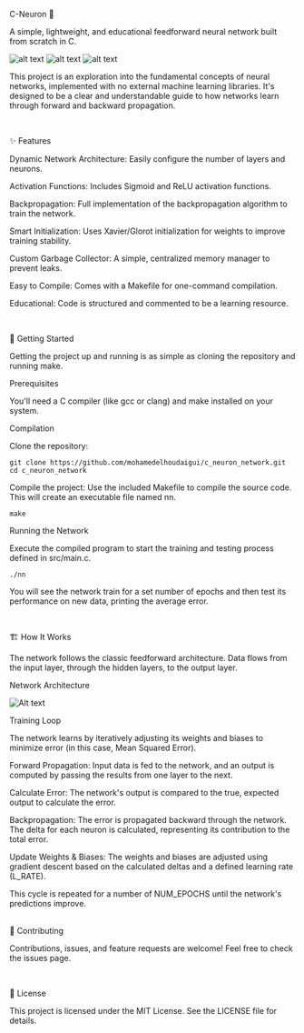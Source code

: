 C-Neuron 🧠

A simple, lightweight, and educational feedforward neural network built from scratch in C.

![alt text](https://img.shields.io/badge/Language-C-blue.svg)
![alt text](https://img.shields.io/badge/Standard-C11-brightgreen.svg)
![alt text](https://img.shields.io/badge/License-MIT-yellow.svg)

This project is an exploration into the fundamental concepts of neural networks, implemented with no external machine learning libraries. It's designed to be a clear and understandable guide to how networks learn through forward and backward propagation.

<br>

✨ Features

Dynamic Network Architecture: Easily configure the number of layers and neurons.

Activation Functions: Includes Sigmoid and ReLU activation functions.

Backpropagation: Full implementation of the backpropagation algorithm to train the network.

Smart Initialization: Uses Xavier/Glorot initialization for weights to improve training stability.

Custom Garbage Collector: A simple, centralized memory manager to prevent leaks.

Easy to Compile: Comes with a Makefile for one-command compilation.

Educational: Code is structured and commented to be a learning resource.

<br>

🔧 Getting Started

Getting the project up and running is as simple as cloning the repository and running make.

Prerequisites

You'll need a C compiler (like gcc or clang) and make installed on your system.

Compilation

Clone the repository:

```
git clone https://github.com/mohamedelhoudaigui/c_neuron_network.git
cd c_neuron_network
```


Compile the project:
Use the included Makefile to compile the source code. This will create an executable file named nn.

```
make
```
Running the Network

Execute the compiled program to start the training and testing process defined in src/main.c.

```
./nn
```

You will see the network train for a set number of epochs and then test its performance on new data, printing the average error.

<br>

🏗️ How It Works

The network follows the classic feedforward architecture. Data flows from the input layer, through the hidden layers, to the output layer.

Network Architecture

![Alt text](https://i0.wp.com/eastgate-software.com/wp-content/uploads/2024/10/fnn-how-it-works.png "Network Architecture Presentation")

Training Loop

The network learns by iteratively adjusting its weights and biases to minimize error (in this case, Mean Squared Error).

Forward Propagation: Input data is fed to the network, and an output is computed by passing the results from one layer to the next.

Calculate Error: The network's output is compared to the true, expected output to calculate the error.

Backpropagation: The error is propagated backward through the network. The delta for each neuron is calculated, representing its contribution to the total error.

Update Weights & Biases: The weights and biases are adjusted using gradient descent based on the calculated deltas and a defined learning rate (L_RATE).

This cycle is repeated for a number of NUM_EPOCHS until the network's predictions improve.

<br>
🤝 Contributing

Contributions, issues, and feature requests are welcome! Feel free to check the issues page.

<br>

📜 License

This project is licensed under the MIT License. See the LICENSE file for details.
